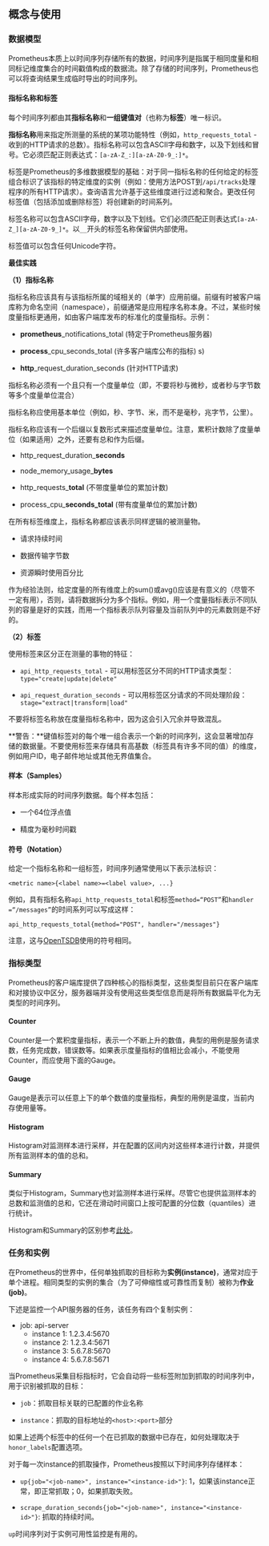 ## 概念与使用

### 数据模型

Prometheus本质上以时间序列存储所有的数据，时间序列是指属于相同度量和相同标记维度集合的时间戳值构成的数据流。除了存储的时间序列，Prometheus也可以将查询结果生成临时导出的时间序列。

#### 指标名称和标签

每个时间序列都由其**指标名称**和**一组键值对**（也称为**标签**）唯一标识。

**指标名称**用来指定所测量的系统的某项功能特性（例如，`http_requests_total` - 收到的HTTP请求的总数）。指标名称可以包含ASCII字母和数字，以及下划线和冒号。它必须匹配正则表达式：`[a-zA-Z_:][a-zA-Z0-9_:]*`。

标签是Prometheus的多维数据模型的基础：对于同一指标名称的任何给定的标签组合标识了该指标的特定维度的实例（例如：使用方法POST到`/api/tracks`处理程序的所有HTTP请求）。查询语言允许基于这些维度进行过滤和聚合。更改任何标签值（包括添加或删除标签）将创建新的时间系列。

标签名称可以包含ASCII字母，数字以及下划线。它们必须匹配正则表达式`[a-zA-Z_][a-zA-Z0-9_]*`。以`__`开头的标签名称保留供内部使用。

标签值可以包含任何Unicode字符。

**最佳实践**

**（1）指标名称**

指标名称应该具有与该指标所属的域相关的（单字）应用前缀。前缀有时被客户端库称为命名空间（namespace），前缀通常是应用程序名称本身。不过，某些时候度量指标更通用，如由客户端库发布的标准化的度量指标。示例：

- **prometheus**_notifications_total (特定于Prometheus服务器)

- **process**_cpu_seconds_total (许多客户端库公布的指标)
s)

- **http**_request_duration_seconds (针对HTTP请求)

指标名称必须有一个且只有一个度量单位（即，不要将秒与微秒，或者秒与字节数等多个度量单位混合）

指标名称应使用基本单位（例如，秒、字节、米，而不是毫秒，兆字节，公里）。

指标名称应该有一个后缀以复数形式来描述度量单位。注意，累积计数除了度量单位（如果适用）之外，还要有总和作为后缀。

- http\_request\_duration\_**seconds**

- node\_memory\_usage\_**bytes**

- http\_requests\_**total** (不带度量单位的累加计数)

- process\_cpu\_**seconds\_total** (带有度量单位的累加计数)

在所有标签维度上，指标名称都应该表示同样逻辑的被测量物。

- 请求持续时间

- 数据传输字节数

- 资源瞬时使用百分比

作为经验法则，给定度量的所有维度上的sum()或avg()应该是有意义的（尽管不一定有用），否则，请将数据拆分为多个指标。例如，用一个度量指标表示不同队列的容量是好的实践，而用一个指标表示队列容量及当前队列中的元素数则是不好的。
 
**（2）标签**

使用标签来区分正在测量的事物的特征：

- `api_http_requests_total` - 可以用标签区分不同的HTTP请求类型：`type="create|update|delete"`

- `api_request_duration_seconds` - 可以用标签区分请求的不同处理阶段：`stage="extract|transform|load"`

不要将标签名称放在度量指标名称中，因为这会引入冗余并导致混乱。

**警告：**键值标签对的每个唯一组合表示一个新的时间序列，这会显著增加存储的数据量。不要使用标签来存储具有高基数（标签具有许多不同的值）的维度，例如用户ID，电子邮件地址或其他无界值集合。

#### 样本（Samples）

样本形成实际的时间序列数据。每个样本包括：

* 一个64位浮点值

* 精度为毫秒时间戳

#### 符号（Notation）

给定一个指标名称和一组标签，时间序列通常使用以下表示法标识：

```
<metric name>{<label name>=<label value>, ...}
```
例如，具有指标名称`api_http_requests_total`和标签`method=“POST”`和`handler =“/messages”`的时间系列可以写成这样：

```
api_http_requests_total{method="POST", handler="/messages"}
```

注意，这与[OpenTSDB](http://opentsdb.net/)使用的符号相同。


### 指标类型

Prometheus的客户端库提供了四种核心的指标类型，这些类型目前只在客户端库和对接协议中区分，服务器端并没有使用这些类型信息而是将所有数据扁平化为无类型的时间序列。

#### Counter

Counter是一个累积度量指标，表示一个不断上升的数值，典型的用例是服务请求数，任务完成数，错误数等。如果表示度量指标的值相比会减小，不能使用Counter，而应使用下面的Gauge。

#### Gauge

Gauge是表示可以任意上下的单个数值的度量指标，典型的用例是温度，当前内存使用量等。

#### Histogram

Histogram对监测样本进行采样，并在配置的区间内对这些样本进行计数，并提供所有监测样本的值的总和。


#### Summary

类似于Histogram，Summary也对监测样本进行采样。尽管它也提供监测样本的总数和监测值的总和，它还在滑动时间窗口上按可配置的分位数（quantiles）进行统计。

Histogram和Summary的区别参考[此处](https://prometheus.io/docs/practices/histograms/)。

### 任务和实例

在Prometheus的世界中，任何单独抓取的目标称为**实例(instance)**，通常对应于单个进程。相同类型的实例的集合（为了可伸缩性或可靠性而复制）被称为**作业(job)**。

下述是监控一个API服务器的任务，该任务有四个复制实例：

- job: api-server
  - instance 1: 1.2.3.4:5670
  - instance 2: 1.2.3.4:5671
  - instance 3: 5.6.7.8:5670
  - instance 4: 5.6.7.8:5671


当Prometheus采集目标指标时，它会自动将一些标签附加到抓取的时间序列中，用于识别被抓取的目标：

- `job`：抓取目标关联的已配置的作业名称

- `instance`：抓取的目标地址的`<host>:<port>`部分

如果上述两个标签中的任何一个在已抓取的数据中已存在，如何处理取决于`honor_labels`配置选项。

对于每一次instance的抓取操作，Prometheus按照以下时间序列存储样本：

- `up{job="<job-name>", instance="<instance-id>"}`: 1，如果该instance正常，即正常抓取；0，如果抓取失败。

- `scrape_duration_seconds{job="<job-name>", instance="<instance-id>"}`: 抓取的持续时间。

`up`时间序列对于实例可用性监控是有用的。
